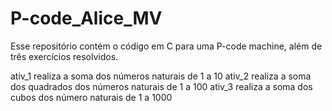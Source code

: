 # P-code_Alice_MV
Esse repositório contém o código em C para uma P-code machine, além de três exercícios resolvidos. 

ativ_1 realiza a soma dos números naturais de 1 a 10
ativ_2 realiza a soma dos quadrados dos números naturais de 1 a 100
ativ_3 realiza a soma dos cubos dos número naturais de 1 a 1000
